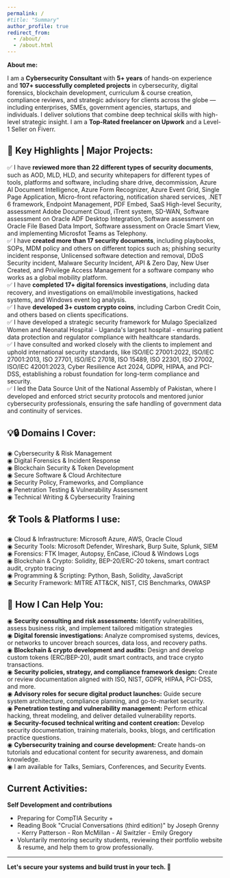 ```yaml
---
permalink: /
#title: "Summary"
author_profile: true
redirect_from: 
  - /about/
  - /about.html
---
```

**About me:**

I am a **Cybersecurity Consultant** with **5+ years** of hands-on experience and **107+ successfully completed projects** in cybersecurity, digital forensics, blockchain development, curriculum & course creation, compliance reviews, and strategic advisory for clients across the globe — including enterprises, SMEs, government agencies, startups, and individuals. I deliver solutions that combine deep technical skills with high-level strategic insight. I am a **Top-Rated freelancer on Upwork** and a Level-1 Seller on Fiverr.

📁 Key Highlights | Major Projects:
---
✅ I have **reviewed more than 22 different types of security documents**, such as AOD, MLD, HLD, and security whitepapers for different types of tools, platforms and software, including share drive, decommission, Azure AI Document Intelligence, Azure Form Recognizer, Azure Event Grid, Single Page Application, Micro-front refactoring, notification shared services, .NET 6 framework, Endpoint Management, PDF Embed, SaaS High-level Security, assessment Adobe Document Cloud, iTrent system, SD-WAN, Software assessment on Oracle ADF Desktop Integration, Software assessment on Oracle File Based Data Import, Software assessment on Oracle Smart View, and implementing Microsfot Teams as Telephony. <br>
✅ I have **created more than 17 security documents**, including playbooks, SOPs, MDM policy and others on different topics such as; phishing security incident response, Unlicensed software detection and removal, DDoS Security incident, Malware Security Incident, API & Zero Day, New User Created, and Privilege Access Management for a software company who works as a global mobility platform. <br>
✅ I have **completed 17+ digital forensics investigations**, including data recovery, and investigations on email/mobile investigations, hacked systems, and Windows event log analysis. <br>
✅ I have **developed 3+ custom crypto coins**, including Carbon Credit Coin, and others based on clients specifications. <br>
✅ I have developed a strategic security framework for Mulago Specialized Women and Neonatal Hospital - Uganda's largest hospital - ensuring patient data protection and regulator compliance with healthcare standards. <br>
✅ I have consulted and worked closely with the clients to implement and uphold international security standards, like ISO/IEC 27001:2022, ISO/IEC 27001:2013, ISO 27701, ISO/IEC 27018, ISO 15489, ISO 22301, ISO 27002, ISO/IEC 42001:2023, Cyber Resilience Act 2024, GDPR, HIPAA, and PCI-DSS, establishing a robust foundation for long-term compliance and security. <br>
✅ I led the Data Source Unit of the National Assembly of Pakistan, where I developed and enforced strict security protocols and mentored junior cybersecurity professionals, ensuring the safe handling of government data and continuity of services.

💡🔒 Domains I Cover:
---
◉ Cybersecurity & Risk Management <br>
◉ Digital Forensics & Incident Response <br>
◉ Blockchain Security & Token Development <br>
◉ Secure Software & Cloud Architecture <br>
◉ Security Policy, Frameworks, and Compliance <br>
◉ Penetration Testing & Vulnerability Assessment <br>
◉ Technical Writing & Cybersecurity Training

🛠 Tools & Platforms I use:
---
◉ Cloud & Infrastructure: Microsoft Azure, AWS, Oracle Cloud <br>
◉ Security Tools: Microsoft Defender, Wireshark, Burp Suite, Splunk, SIEM <br>
◉ Forensics: FTK Imager, Autopsy, EnCase, iCloud & Windows Logs <br>
◉ Blockchain & Crypto: Solidity, BEP-20/ERC-20 tokens, smart contract audit, crypto tracing <br>
◉ Programming & Scripting: Python, Bash, Solidity, JavaScript <br>
◉ Security Framework: MITRE ATT&CK, NIST, CIS Benchmarks, OWASP

💼 How I Can Help You:
---
◉ **Security consulting and risk assessments:** Identify vulnerabilities, assess business risk, and implement tailored mitigation strategies <br>
◉ **Digital forensic investigations:** Analyze compromised systems, devices, or networks to uncover breach sources, data loss, and recovery paths. <br>
◉ **Blockchain & crypto development and audits:** Design and develop custom tokens (ERC/BEP-20), audit smart contracts, and trace crypto transactions. <br>
◉ **Security policies, strategy, and compliance framework design:** Create or review documentation aligned with ISO, NIST, GDPR, HIPAA, PCI-DSS, and more. <br>
◉ **Advisory roles for secure digital product launches:** Guide secure system architecture, compliance planning, and go-to-market security. <br>
◉ **Penetration testing and vulnerability management:** Perform ethical hacking, threat modeling, and deliver detailed vulnerability reports. <br>
◉ **Security-focused technical writing and content creation:** Develop security documentation, training materials, books, blogs, and certification practice questions. <br>
◉ **Cybersecurity training and course development:** Create hands-on tutorials and educational content for security awareness, and domain knowledge. <br>
◉ I am available for Talks, Semiars, Conferences, and Security Events.

Current Activities:
---
**Self Development and contributions**
- Preparing for CompTIA Security + 
- Reading Book "Crucial Conversations (third edition)" by Joseph Grenny - Kerry Patterson - Ron McMillan - Al Switzler - Emily Gregory
- Voluntarily mentoring security students, reviewing their portfolio website & resume, and help them to grow professionally.

----
**Let's secure your systems and build trust in your tech. 🤝**